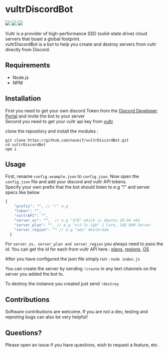 # vultrDiscordBot

![](https://img.shields.io/github/license/naseif/vultrDiscordBot?color=blue&style=flat-square) ![](https://img.shields.io/github/issues/naseif/vultrDiscordBot?style=flat-square) ![](https://img.shields.io/github/issues-pr/naseif/vultrDiscordBot?style=flat-square)

Vultr is a provider of high-performance SSD (solid-state drive) cloud servers that boast a global footprint. <br/>
vultrDiscordBot is a bot to help you create and destroy servers from vultr directly from Discord.

## Requirements

- Node.js
- NPM

## Installation

First you need to get your own discord Token from the [Discord Developer Portal](https://discord.com/developers/applications) and invite the bot to your server <br/>
Second you need to get your vultr api key from [vultr](https://my.vultr.com/settings/#settingsapi)

clone the repository and install the modules :

`git clone https://github.com/naseif/vultrDiscordBot.git` <br/>
`cd vultrDiscordBot` <br/>
`npm i`

## Usage

First, rename `config.example.json` to `config.json`. Now open the `config.json` file and add your discord and vultr API tokens. <br/>
Specify your own prefix that the bot should listen to e.g "!" and server specs like below <br/> 

```js
{
    "prefix": "", // "!" e.g
    "token": "",
    "vultrAPI": "",
    "server_os": "",  // e.g "378" which is Ubuntu 20.04 x64
    "server_plan": "", // e.g "vc2-1c-1gb" 1 Core, 1GB RAM Server
    "server_region": "" // e.g "ams" Amsterdam
  }
```
For `server_os, server_plan and server_region` you always need to pass the id. You can get the id for each from vultr API here : [plans](https://api.vultr.com/v2/plans), [regions](https://api.vultr.com/v2/regions), [OS](https://api.vultr.com/v2/os)

After you have configured the json file simply run : `node index.js`

You can create the server by sending `!create` in any text channels on the server you added the bot to. <br/>

To destroy the instance you created just send `!destroy`

## Contributions

Software contributions are welcome. If you are not a dev, testing and reproting bugs can also be very helpful!

## Questions?

Please open an issue if you have questions, wish to request a feature, etc.
